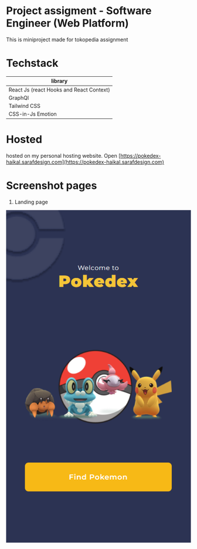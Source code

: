 # Project assigment - Software Engineer (Web Platform)

This is miniproject made for tokopedia assignment

# Techstack

| library  |
| ------------- | 
| React Js (react Hooks and React Context) | 
| GraphQl | 
| Tailwind CSS | 
| CSS-in-Js Emotion |

# Hosted 
hosted on my personal hosting website.
Open [https://pokedex-haikal.sarafdesign.com](https://pokedex-haikal.sarafdesign.com) 

# Screenshot pages

1. Landing page

<tr>
  <td>
    <img src="https://github.com/GagaPoloJr/pokedex-haikal/blob/master/landing.png" />
  </td> 
 </tr>


